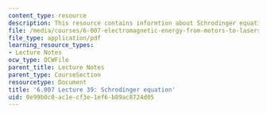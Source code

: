 ```yaml
---
content_type: resource
description: This resource contains informtion about Schrodinger equation.
file: /media/courses/6-007-electromagnetic-energy-from-motors-to-lasers-spring-2011/0e99b0c0ac1ecf3e1ef6b89ac8724d05_MIT6_007S11_lec39.pdf
file_type: application/pdf
learning_resource_types:
- Lecture Notes
ocw_type: OCWFile
parent_title: Lecture Notes
parent_type: CourseSection
resourcetype: Document
title: '6.007 Lecture 39: Schrodinger equation'
uid: 0e99b0c0-ac1e-cf3e-1ef6-b89ac8724d05
---
```

